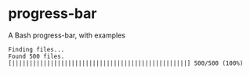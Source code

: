 # progress-bar
A Bash progress-bar, with examples

```
Finding files...
Found 500 files.
[||||||||||||||||||||||||||||||||||||||||||||||||||] 500/500 (100%)
```
